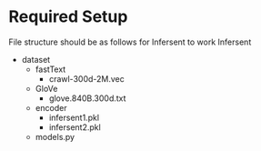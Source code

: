 # Required Setup
File structure should be as follows for Infersent to work
Infersent
   * dataset
      * fastText
         * crawl-300d-2M.vec
       * GloVe
         * glove.840B.300d.txt
       * encoder
         * infersent1.pkl
         * infersent2.pkl
      * models.py

